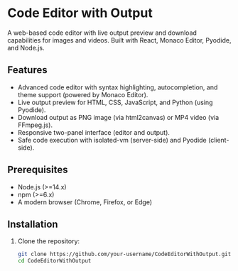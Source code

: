 # Code Editor with Output

A web-based code editor with live output preview and download capabilities for images and videos. Built with React, Monaco Editor, Pyodide, and Node.js.

## Features
- Advanced code editor with syntax highlighting, autocompletion, and theme support (powered by Monaco Editor).
- Live output preview for HTML, CSS, JavaScript, and Python (using Pyodide).
- Download output as PNG image (via html2canvas) or MP4 video (via FFmpeg.js).
- Responsive two-panel interface (editor and output).
- Safe code execution with isolated-vm (server-side) and Pyodide (client-side).

## Prerequisites
- Node.js (>=14.x)
- npm (>=6.x)
- A modern browser (Chrome, Firefox, or Edge)

## Installation

1. Clone the repository:
   ```bash
   git clone https://github.com/your-username/CodeEditorWithOutput.git
   cd CodeEditorWithOutput
